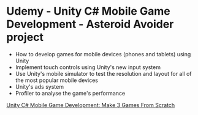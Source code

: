 # Udemy - Unity C# Mobile Game Development - Asteroid Avoider project

- How to develop games for mobile devices (phones and tablets) using Unity
- Implement touch controls using Unity's new input system
- Use Unity's mobile simulator to test the resolution and layout for all of the most popular mobile devices
- Unity's ads system
- Profiler to analyse the game's performance

[Unity C# Mobile Game Development: Make 3 Games From Scratch](https://www.udemy.com/course/unity-mobile/?couponCode=ST9MT120225A)
